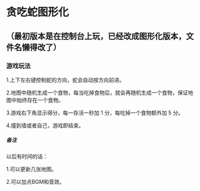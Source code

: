 # 贪吃蛇图形化

## （最初版本是在控制台上玩，已经改成图形化版本，文件名懒得改了）

### 游戏玩法

1.上下左右键控制蛇的方向，蛇会自动按方向前进。

2.地图中随机生成一个食物，每当吃掉食物后，就会再随机生成一个食物，保证地图中始终存在一个食物。

3.游戏右下角显示得分，每一存活一秒加 1 分，每吃掉一个食物额外加 5 分。

4.撞到墙或者自己，游戏即结束。

##### 备注

以后有时间的话：

1.可以更新几张地图。

2.可以加点BGM和音效。
